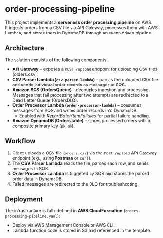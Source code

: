 # order-processing-pipeline

This project implements a **serverless order processing pipeline** on AWS.  
It ingests orders from a CSV file via API Gateway, processes them with AWS Lambda, and stores them in DynamoDB through an event-driven pipeline.

## Architecture

The solution consists of the following components:

- **API Gateway** – exposes a `POST /upload` endpoint for uploading CSV files (orders.csv).
- **CSV Parser Lambda (`csv-parser-lambda`)** – parses the uploaded CSV file and sends individual order records as messages to SQS.
- **Amazon SQS (OrdersQueue)** – decouples ingestion and processing. Messages that fail processing after two attempts are redirected to a Dead Letter Queue (OrdersDLQ).
- **Order Processor Lambda (`order-processor-lambda`)** – consumes messages from SQS and writes order records into DynamoDB.
  - Enabled with *ReportBatchItemFailures* for partial failure handling.
- **Amazon DynamoDB (Orders table)** – stores processed orders with a composite primary key (`pk`, `sk`).

## Workflow

1. Client uploads a CSV file (`orders.csv`) via the `POST /upload` API Gateway endpoint (e.g., using **Postman** or `curl`).
2. The **CSV Parser Lambda** reads the file, parses each row, and sends messages to SQS.
3. **Order Processor Lambda** is triggered by SQS and stores the parsed order data in DynamoDB.
4. Failed messages are redirected to the DLQ for troubleshooting.

## Deployment

The infrastructure is fully defined in **AWS CloudFormation** (`orders-processing-pipeline.yaml`):  

- Deploy via AWS Management Console or AWS CLI.  
- Lambda function code is stored in S3 and referenced in the template.

